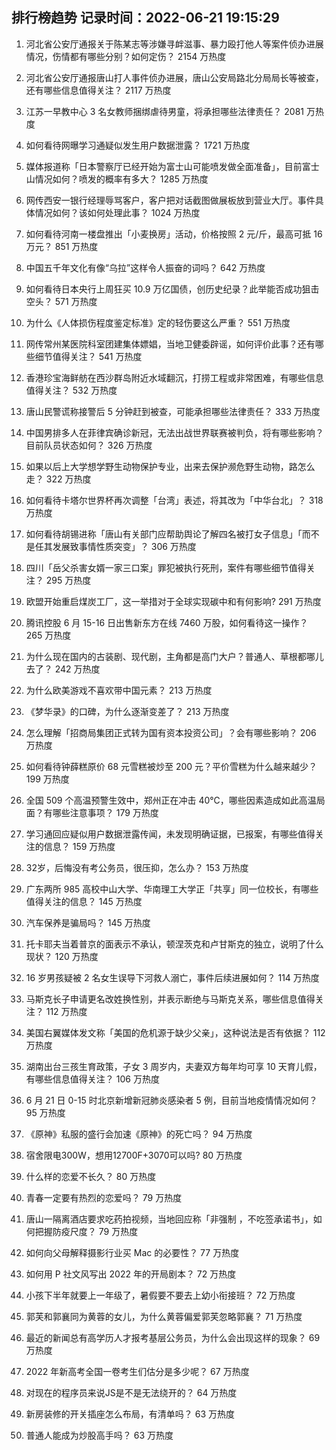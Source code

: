 
## 排行榜趋势 记录时间：2022-06-21 19:15:29
  
  1. 河北省公安厅通报关于陈某志等涉嫌寻衅滋事、暴力殴打他人等案件侦办进展情况，伤情都有哪些分别？如何定伤？ 2154 万热度
    
  2. 河北省公安厅通报唐山打人事件侦办进展，唐山公安局路北分局局长等被查，还有哪些信息值得关注？ 2117 万热度
    
  3. 江苏一早教中心 3 名女教师捆绑虐待男童，将承担哪些法律责任？ 2081 万热度
    
  4. 如何看待网曝学习通疑似发生用户数据泄露？ 1721 万热度
    
  5. 媒体报道称「日本警察厅已经开始为富士山可能喷发做全面准备」，目前富士山情况如何？喷发的概率有多大？ 1285 万热度
    
  6. 网传西安一银行经理辱骂客户，客户把对话截图做展板放到营业大厅。事件具体情况如何？该如何处理此事？ 1024 万热度
    
  7. 如何看待河南一楼盘推出「小麦换房」活动，价格按照 2 元/斤，最高可抵 16 万元？ 851 万热度
    
  8. 中国五千年文化有像“乌拉”这样令人振奋的词吗？ 642 万热度
    
  9. 如何看待日本央行上周狂买 10.9 万亿国债，创历史纪录？此举能否成功狙击空头？ 571 万热度
    
  10. 为什么《人体损伤程度鉴定标准》定的轻伤要这么严重？ 551 万热度
    
  11. 网传常州某医院科室团建集体嫖娼，当地卫健委辟谣，如何评价此事？还有哪些细节值得关注？ 541 万热度
    
  12. 香港珍宝海鲜舫在西沙群岛附近水域翻沉，打捞工程或非常困难，有哪些信息值得关注？ 532 万热度
    
  13. 唐山民警谎称接警后 5 分钟赶到被查，可能承担哪些法律责任？ 333 万热度
    
  14. 中国男排多人在菲律宾确诊新冠，无法出战世界联赛被判负，将有哪些影响？目前队员状态如何？ 326 万热度
    
  15. 如果以后上大学想学野生动物保护专业，出来去保护濒危野生动物，路怎么走？ 322 万热度
    
  16. 如何看待卡塔尔世界杯再次调整「台湾」表述，将其改为「中华台北」？ 318 万热度
    
  17. 如何看待胡锡进称「唐山有关部门应帮助舆论了解四名被打女子信息」「而不是任其发展致事情性质突变」？ 306 万热度
    
  18. 四川「岳父杀害女婿一家三口案」罪犯被执行死刑，案件有哪些细节值得关注？ 295 万热度
    
  19. 欧盟开始重启煤炭工厂，这一举措对于全球实现碳中和有何影响? 291 万热度
    
  20. 腾讯控股 6 月 15-16 日出售新东方在线 7460 万股，如何看待这一操作？ 265 万热度
    
  21. 为什么现在国内的古装剧、现代剧，主角都是高门大户？普通人、草根都哪儿去了？ 242 万热度
    
  22. 为什么欧美游戏不喜欢带中国元素？ 213 万热度
    
  23. 《梦华录》的口碑，为什么逐渐变差了？ 213 万热度
    
  24. 怎么理解「招商局集团正式转为国有资本投资公司」？会有哪些影响？ 206 万热度
    
  25. 如何看待钟薛糕原价 68 元雪糕被炒至 200 元？平价雪糕为什么越来越少？ 199 万热度
    
  26. 全国 509 个高温预警生效中，郑州正在冲击 40℃，哪些因素造成如此高温局面？有哪些注意事项？ 179 万热度
    
  27. 学习通回应疑似用户数据泄露传闻，未发现明确证据，已报案，有哪些值得关注的信息？ 159 万热度
    
  28. 32岁，后悔没有考公务员，很压抑，怎么办？ 153 万热度
    
  29. 广东两所 985 高校中山大学、华南理工大学正「共享」同一位校长，有哪些值得关注的信息？ 145 万热度
    
  30. 汽车保养是骗局吗？ 145 万热度
    
  31. 托卡耶夫当着普京的面表示不承认，顿涅茨克和卢甘斯克的独立​，说明了什么现状？ 120 万热度
    
  32. 16 岁男孩疑被 2 名女生误导下河救人溺亡，事件后续进展如何？ 114 万热度
    
  33. 马斯克长子申请更名改姓换性别，并表示断绝与马斯克关系，哪些信息值得关注？ 112 万热度
    
  34. 美国右翼媒体发文称「美国的危机源于缺少父亲」，这种说法是否有依据？ 112 万热度
    
  35. 湖南出台三孩生育政策，子女 3 周岁内，夫妻双方每年均可享 10 天育儿假，有哪些信息值得关注？ 106 万热度
    
  36. 6 月 21 日 0-15 时北京新增新冠肺炎感染者 5 例，目前当地疫情情况如何？ 95 万热度
    
  37. 《原神》私服的盛行会加速《原神》的死亡吗？ 94 万热度
    
  38. 宿舍限电300W，想用12700F+3070可以吗? 80 万热度
    
  39. 什么样的恋爱不长久？ 80 万热度
    
  40. 青春一定要有热烈的恋爱吗？ 79 万热度
    
  41. 唐山一隔离酒店要求吃药拍视频，当地回应称「非强制 ，不吃签承诺书」，如何把握防疫尺度？ 79 万热度
    
  42. 如何向父母解释摄影行业买 Mac 的必要性？ 77 万热度
    
  43. 如何用 P 社文风写出 2022 年的开局剧本？ 72 万热度
    
  44. 小孩下半年就要上一年级了，暑假要不要去上幼小衔接班？ 72 万热度
    
  45. 郭芙和郭襄同为黄蓉的女儿，为什么黄蓉偏爱郭芙忽略郭襄？ 71 万热度
    
  46. 最近的新闻总有高学历人才报考基层公务员，为什么会出现这样的现象？ 69 万热度
    
  47. 2022 年新高考全国一卷考生们估分是多少呢？ 67 万热度
    
  48. 对现在的程序员来说JS是不是无法绕开的？ 64 万热度
    
  49. 新房装修的开关插座怎么布局，有清单吗？ 63 万热度
    
  50. 普通人能成为炒股高手吗？ 63 万热度
    